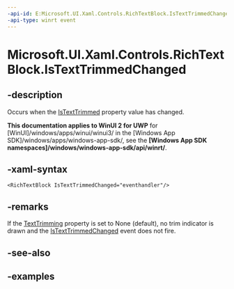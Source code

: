 ```yaml
---
-api-id: E:Microsoft.UI.Xaml.Controls.RichTextBlock.IsTextTrimmedChanged
-api-type: winrt event
---
```


<!-- Event syntax.
public event TypedEventHandler IsTextTrimmedChanged<RichTextBlock, IsTextTrimmedChangedEventArgs>
-->

# Microsoft.UI.Xaml.Controls.RichTextBlock.IsTextTrimmedChanged

## -description

Occurs when the [IsTextTrimmed](richtextblock_istexttrimmed.md) property value has changed.

**This documentation applies to WinUI 2 for UWP** for [WinUI]/windows/apps/winui/winui3/ in the [Windows App SDK]/windows/apps/windows-app-sdk/, see the **[Windows App SDK namespaces]/windows/windows-app-sdk/api/winrt/**.

## -xaml-syntax

```xaml
<RichTextBlock IsTextTrimmedChanged="eventhandler"/>
```

## -remarks

If the [TextTrimming](richtextblock_texttrimming.md) property is set to None (default), no trim indicator is drawn and the [IsTextTrimmedChanged](richtextblock_istexttrimmedchanged.md) event does not fire.

## -see-also

## -examples

